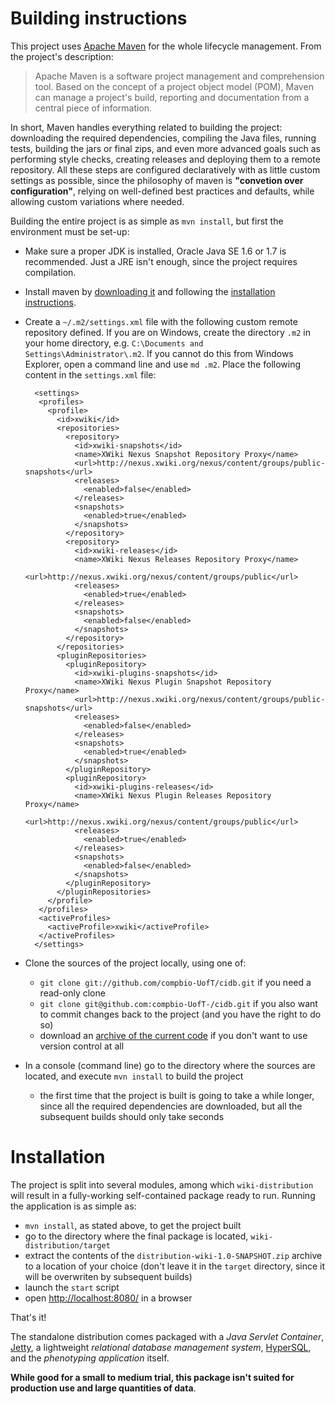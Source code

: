 # Building instructions #

This project uses [Apache Maven](http://maven.apache.org/) for the whole lifecycle management. From the project's description:

> Apache Maven is a software project management and comprehension tool.
> Based on the concept of a project object model (POM), Maven can manage
> a project's build, reporting and documentation from a central piece of information.

In short, Maven handles everything related to building the project: downloading the required dependencies, compiling the Java files, running tests, building the jars or final zips, and even more advanced goals such as performing style checks, creating releases and deploying them to a remote repository. All these steps are configured declaratively with as little custom settings as possible, since the philosophy of maven is **"convetion over configuration"**, relying on well-defined best practices and defaults, while allowing custom variations where needed.

Building the entire project is as simple as `mvn install`, but first the environment must be set-up:

* Make sure a proper JDK is installed, Oracle Java SE 1.6 or 1.7 is recommended. Just a JRE isn't enough, since the project requires compilation.
* Install maven by [downloading it](http://maven.apache.org/download.html) and following the [installation instructions](http://maven.apache.org/download.html#Installation).
* Create a `~/.m2/settings.xml` file with the following custom remote repository defined. If you are on Windows, create the directory `.m2` in your home directory, e.g. `C:\Documents and Settings\Administrator\.m2`. If you cannot do this from Windows Explorer, open a command line and use `md .m2`. Place the following content in the `settings.xml` file:

        <settings>
         <profiles>
           <profile>
             <id>xwiki</id>
             <repositories>
               <repository>
                 <id>xwiki-snapshots</id>
                 <name>XWiki Nexus Snapshot Repository Proxy</name>
                 <url>http://nexus.xwiki.org/nexus/content/groups/public-snapshots</url>
                 <releases>
                   <enabled>false</enabled>
                 </releases>
                 <snapshots>
                   <enabled>true</enabled>
                 </snapshots>
               </repository>
               <repository>
                 <id>xwiki-releases</id>
                 <name>XWiki Nexus Releases Repository Proxy</name>
                 <url>http://nexus.xwiki.org/nexus/content/groups/public</url>
                 <releases>
                   <enabled>true</enabled>
                 </releases>
                 <snapshots>
                   <enabled>false</enabled>
                 </snapshots>
               </repository>
             </repositories>
             <pluginRepositories>
               <pluginRepository>
                 <id>xwiki-plugins-snapshots</id>
                 <name>XWiki Nexus Plugin Snapshot Repository Proxy</name>
                 <url>http://nexus.xwiki.org/nexus/content/groups/public-snapshots</url>
                 <releases>
                   <enabled>false</enabled>
                 </releases>
                 <snapshots>
                   <enabled>true</enabled>
                 </snapshots>
               </pluginRepository>
               <pluginRepository>
                 <id>xwiki-plugins-releases</id>
                 <name>XWiki Nexus Plugin Releases Repository Proxy</name>
                 <url>http://nexus.xwiki.org/nexus/content/groups/public</url>
                 <releases>
                   <enabled>true</enabled>
                 </releases>
                 <snapshots>
                   <enabled>false</enabled>
                 </snapshots>
               </pluginRepository>
             </pluginRepositories>
           </profile>
         </profiles>
         <activeProfiles>
           <activeProfile>xwiki</activeProfile>
         </activeProfiles>
        </settings>

* Clone the sources of the project locally, using one of:
    * `git clone git://github.com/compbio-UofT/cidb.git` if you need a read-only clone
    * `git clone git@github.com:compbio-UofT-/cidb.git` if you also want to commit changes back to the project (and you have the right to do so)
    * download an [archive of the current code](https://github.com/compbio-UofT/cidb/downloads) if you don't want to use version control at all
* In a console (command line) go to the directory where the sources are located, and execute `mvn install` to build the project
    * the first time that the project is built is going to take a while longer, since all the required dependencies are downloaded, but all the subsequent builds should only take seconds

# Installation #

The project is split into several modules, among which `wiki-distribution` will result in a fully-working self-contained package ready to run. Running the application is as simple as:

* `mvn install`, as stated above, to get the project built
* go to the directory where the final package is located, `wiki-distribution/target`
* extract the contents of the `distribution-wiki-1.0-SNAPSHOT.zip` archive to a location of your choice (don't leave it in the `target` directory, since it will be overwriten by subsequent builds)
* launch the `start` script
* open [http://localhost:8080/](http://localhost:8080/) in a browser

That's it!

The standalone distribution comes packaged with a *Java Servlet Container*, [Jetty](http://www.eclipse.org/jetty/), a lightweight *relational database management system*, [HyperSQL](http://hsqldb.org/), and the *phenotyping application* itself.

**While good for a small to medium trial, this package isn't suited for production use and large quantities of data**.